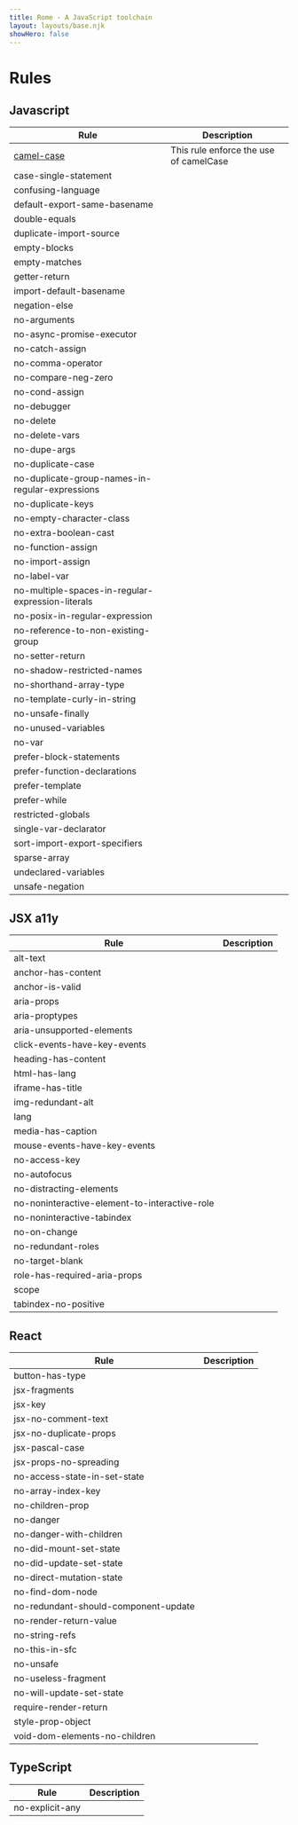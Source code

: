```yaml
---
title: Rome - A JavaScript toolchain
layout: layouts/base.njk
showHero: false
---
```


# Rules

<span style="display: none;">

// EVERYTHING BELOW IS AUTOGENERATED. SEE SCRIPTS FOLDER FOR UPDATE SCRIPTS

</span>

## Javascript

| Rule | Description |
| ------------- | ------------- |
| [camel-case](/docs/check/rules/camel-case) |  This rule enforce the use of camelCase |
| case-single-statement |  |
| confusing-language |  |
| default-export-same-basename |  |
| double-equals |  |
| duplicate-import-source |  |
| empty-blocks |  |
| empty-matches |  |
| getter-return |  |
| import-default-basename |  |
| negation-else |  |
| no-arguments |  |
| no-async-promise-executor |  |
| no-catch-assign |  |
| no-comma-operator |  |
| no-compare-neg-zero |  |
| no-cond-assign |  |
| no-debugger |  |
| no-delete |  |
| no-delete-vars |  |
| no-dupe-args |  |
| no-duplicate-case |  |
| no-duplicate-group-names-in-regular-expressions |  |
| no-duplicate-keys |  |
| no-empty-character-class |  |
| no-extra-boolean-cast |  |
| no-function-assign |  |
| no-import-assign |  |
| no-label-var |  |
| no-multiple-spaces-in-regular-expression-literals |  |
| no-posix-in-regular-expression |  |
| no-reference-to-non-existing-group |  |
| no-setter-return |  |
| no-shadow-restricted-names |  |
| no-shorthand-array-type |  |
| no-template-curly-in-string |  |
| no-unsafe-finally |  |
| no-unused-variables |  |
| no-var |  |
| prefer-block-statements |  |
| prefer-function-declarations |  |
| prefer-template |  |
| prefer-while |  |
| restricted-globals |  |
| single-var-declarator |  |
| sort-import-export-specifiers |  |
| sparse-array |  |
| undeclared-variables |  |
| unsafe-negation |  |

## JSX a11y

| Rule | Description |
| ------------- | ------------- |
| alt-text |  |
| anchor-has-content |  |
| anchor-is-valid |  |
| aria-props |  |
| aria-proptypes |  |
| aria-unsupported-elements |  |
| click-events-have-key-events |  |
| heading-has-content |  |
| html-has-lang |  |
| iframe-has-title |  |
| img-redundant-alt |  |
| lang |  |
| media-has-caption |  |
| mouse-events-have-key-events |  |
| no-access-key |  |
| no-autofocus |  |
| no-distracting-elements |  |
| no-noninteractive-element-to-interactive-role |  |
| no-noninteractive-tabindex |  |
| no-on-change |  |
| no-redundant-roles |  |
| no-target-blank |  |
| role-has-required-aria-props |  |
| scope |  |
| tabindex-no-positive |  |

## React

| Rule | Description |
| ------------- | ------------- |
| button-has-type |  |
| jsx-fragments |  |
| jsx-key |  |
| jsx-no-comment-text |  |
| jsx-no-duplicate-props |  |
| jsx-pascal-case |  |
| jsx-props-no-spreading |  |
| no-access-state-in-set-state |  |
| no-array-index-key |  |
| no-children-prop |  |
| no-danger |  |
| no-danger-with-children |  |
| no-did-mount-set-state |  |
| no-did-update-set-state |  |
| no-direct-mutation-state |  |
| no-find-dom-node |  |
| no-redundant-should-component-update |  |
| no-render-return-value |  |
| no-string-refs |  |
| no-this-in-sfc |  |
| no-unsafe |  |
| no-useless-fragment |  |
| no-will-update-set-state |  |
| require-render-return |  |
| style-prop-object |  |
| void-dom-elements-no-children |  |

## TypeScript

| Rule | Description |
| ------------- | ------------- |
| no-explicit-any |  |

